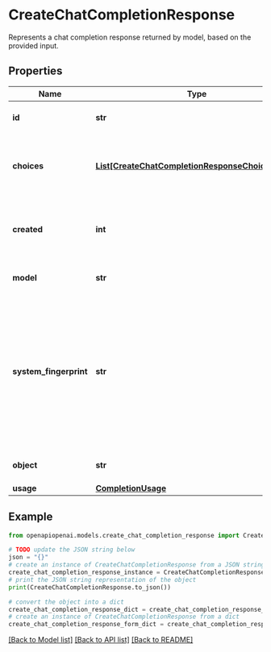 # CreateChatCompletionResponse

Represents a chat completion response returned by model, based on the provided input.

## Properties

Name | Type | Description | Notes
------------ | ------------- | ------------- | -------------
**id** | **str** | A unique identifier for the chat completion. | 
**choices** | [**List[CreateChatCompletionResponseChoicesInner]**](CreateChatCompletionResponseChoicesInner.md) | A list of chat completion choices. Can be more than one if &#x60;n&#x60; is greater than 1. | 
**created** | **int** | The Unix timestamp (in seconds) of when the chat completion was created. | 
**model** | **str** | The model used for the chat completion. | 
**system_fingerprint** | **str** | This fingerprint represents the backend configuration that the model runs with.  Can be used in conjunction with the &#x60;seed&#x60; request parameter to understand when backend changes have been made that might impact determinism.  | [optional] 
**object** | **str** | The object type, which is always &#x60;chat.completion&#x60;. | 
**usage** | [**CompletionUsage**](CompletionUsage.md) |  | [optional] 

## Example

```python
from openapiopenai.models.create_chat_completion_response import CreateChatCompletionResponse

# TODO update the JSON string below
json = "{}"
# create an instance of CreateChatCompletionResponse from a JSON string
create_chat_completion_response_instance = CreateChatCompletionResponse.from_json(json)
# print the JSON string representation of the object
print(CreateChatCompletionResponse.to_json())

# convert the object into a dict
create_chat_completion_response_dict = create_chat_completion_response_instance.to_dict()
# create an instance of CreateChatCompletionResponse from a dict
create_chat_completion_response_form_dict = create_chat_completion_response.from_dict(create_chat_completion_response_dict)
```
[[Back to Model list]](../README.md#documentation-for-models) [[Back to API list]](../README.md#documentation-for-api-endpoints) [[Back to README]](../README.md)


